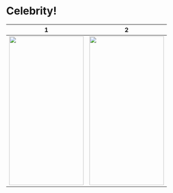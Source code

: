 # Celebrity!
| 1  | 2 |
| ------------- | ------------- |
|<img src="https://github.com/alinaghizadeh71/celebrity/assets/16202692/ed96ca92-b765-4db0-954e-0dc1eb07190b" width="200" height="400"/>|<img src="https://github.com/alinaghizadeh71/celebrity/assets/16202692/c84ffdb1-af9e-4ca7-adcb-23b3278c2fec" width="200" height="400"/> |




